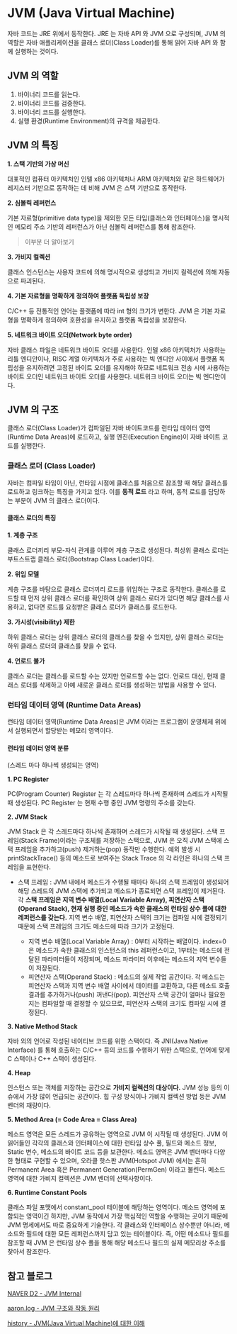 # JVM (Java Virtual Machine)

자바 코드는 JRE 위에서 동작한다. JRE 는 자바 API 와 JVM 으로 구성되며, JVM 의 역할은 자바 애플리케이션을 클래스 로더(Class Loader)를 통해 읽어 자바 API 와 함께 실행하는 것이다.

## JVM 의 역할

1. 바이너리 코드를 읽는다.
2. 바이너리 코드를 검증한다.
3. 바이너리 코드를 실행한다.
4. 실행 환경(Runtime Environment)의 규격을 제공한다.

## JVM 의 특징

**1. 스택 기반의 가상 머신**

대표적인 컴퓨터 아키텍처인 인텔 x86 아키텍처나 ARM 아키텍처와 같은 하드웨어가 레지스터 기반으로 동작하는 데 비해 JVM 은 스택 기반으로 동작한다.

**2. 심볼릭 레퍼런스**

기본 자료형(primitive data type)을 제외한 모든 타입(클래스와 인터페이스)을 명시적인 메모리 주소 기반의 레퍼런스가 아닌 심볼릭 레퍼런스를 통해 참조한다.

> 이부분 더 알아보기

**3. 가비지 컬렉션**

클래스 인스턴스는 사용자 코드에 의해 명시적으로 생성되고 가비지 컬렉션에 의해 자동으로 파괴된다.

**4. 기본 자료형을 명확하게 정의하여 플랫폼 독립성 보장**

C/C++ 등 전통적인 언어는 플랫폼에 따라 int 형의 크기가 변한다. JVM 은 기본 자료형을 명확하게 정의하여 호환성을 유지하고 플랫폼 독립성을 보장한다.

**5. 네트워크 바이트 오더(Network byte order)**

자바 클래스 파일은 네트워크 바이트 오더를 사용한다.
인텔 x86 아키텍처가 사용하는 리틀 엔디안이나, RISC 계열 아키텍처가 주로 사용하는 빅 엔디안 사이에서 플랫폼 독립성을 유지하려면 고정된 바이트 오더를 유지해야 하므로
네트워크 전송 시에 사용하는 바이트 오더인 네트워크 바이트 오더를 사용한다.
네트워크 바이트 오더는 빅 엔디안이다.

## JVM 의 구조

클래스 로더(Class Loader)가 컴파일된 자바 바이트코드를 런타임 데이터 영역(Runtime Data Areas)에 로드하고, 실행 엔진(Execution Engine)이 자바 바이트 코드를 실행한다.

### 클래스 로더 (Class Loader)

자바는 컴파일 타임이 아닌, 런타임 시점에 클래스를 처음으로 참조할 때 해당 클래스를 로드하고 링크하는 특징을 가지고 있다.
이를 **동적 로드** 라고 하며, 동적 로드를 담당하는 부분이 JVM 의 클래스 로더이다.

#### 클래스 로더의 특징

**1. 계층 구조**

클래스 로더끼리 부모-자식 관계를 이루어 계층 구조로 생성된다. 최상위 클래스 로더는 부트스트랩 클래스 로더(Bootstrap Class Loader)이다.

**2. 위임 모델**

계층 구조를 바탕으로 클래스 로더끼리 로드를 위임하는 구조로 동작한다.
클래스를 로드할 때 먼저 상위 클래스 로더를 확인하여 상위 클래스 로더가 있다면 해당 클래스를 사용하고, 없다면 로드를 요청받은 클래스 로더가 클래스를 로드한다.

**3. 가시성(visibility) 제한**

하위 클래스 로더는 상위 클래스 로더의 클래스를 찾을 수 있지만, 상위 클래스 로더는 하위 클래스 로더의 클래스를 찾을 수 없다.

**4. 언로드 불가**

클래스 로더는 클래스를 로드할 수는 있지만 언로드할 수는 없다. 언로드 대신, 현재 클래스 로더를 삭제하고 아예 새로운 클래스 로더를 생성하는 방법을 사용할 수 있다.




### 런타임 데이터 영역 (Runtime Data Areas)

런타임 데이터 영역(Runtime Data Areas)은 JVM 이라는 프로그램이 운영체제 위에서 실행되면서 할당받는 메모리 영역이다.

#### 런타임 데이터 영역 분류

(스레드 마다 하나씩 생성되는 영역)

**1. PC Register**

PC(Program Counter) Register 는 각 스레드마다 하나씩 존재하며 스레드가 시작될 때 생성된다.
PC Register 는 현재 수행 중인 JVM 명령의 주소를 갖는다.

**2. JVM Stack**

JVM Stack 은 각 스레드마다 하나씩 존재하며 스레드가 시작될 때 생성된다.
스택 프레임(Stack Frame)이라는 구조체를 저장하는 스택으로, JVM 은 오직 JVM 스택에 스택 프레임을 추가하고(push) 제거하는(pop) 동작만 수행한다.
예외 발생 시 printStackTrace() 등의 메소드로 보여주는 Stack Trace 의 각 라인은 하나의 스택 프레임을 표현한다.

- 스택 프레임 : JVM 내에서 메소드가 수행될 때마다 하나의 스택 프레임이 생성되어 해당 스레드의 JVM 스택에 추가되고 메소드가 종료되면 스택 프레임이 제거된다.
  각 **스택 프레임은 지역 변수 배열(Local Variable Array), 피연산자 스택(Operand Stack), 현재 실행 중인 메소드가 속한 클래스의 런타임 상수 풀에 대한 레퍼런스를 갖는다.**
  지역 변수 배열, 피연산자 스택의 크기는 컴파일 시에 결정되기 때문에 스택 프레임의 크기도 메소드에 따라 크기가 고정된다.

  - 지역 변수 배열(Local Variable Array) : 0부터 시작하는 배열이다. index=0 은 메소드가 속한 클래스의 인스턴스의 this 레퍼런스이고,
    1부터는 메소드에 전달된 파라미터들이 저장되며, 메소드 파라미터 이후에는 메소드의 지역 변수들이 저장된다.
  - 피연산자 스택(Operand Stack) : 메소드의 실제 작업 공간이다. 각 메소드는 피연산자 스택과 지역 변수 배열 사이에서 데이터를 교환하고, 다른 메소드 호출 결과를 추가하거나(push) 꺼낸다(pop).
    피연산자 스택 공간이 얼마나 필요한지는 컴파일할 때 결정할 수 있으므로, 피연산자 스택의 크기도 컴파일 시에 결정된다.

**3. Native Method Stack**

자바 외의 언어로 작성된 네이티브 코드를 위한 스택이다. 즉 JNI(Java Native Interface) 를 통해 호출하는 C/C++ 등의 코드를 수행하기 위한 스택으로, 언어에 맞게 C 스택이나 C++ 스택이 생성된다.

**4. Heap**

인스턴스 또는  객체를 저장하는 공간으로 **가비지 컬렉션의 대상이다.** JVM 성능 등의 이슈에서 가장 많이 언급되는 공간이다.
힙 구성 방식이나 가비지 컬렉션 방법 등은 JVM 벤더의 재량이다.

**5. Method Area (= Code Area = Class Area)**

메소드 영역은 모든 스레드가 공유하는 영역으로 JVM 이 시작될 때 생성된다. JVM 이 읽어들인 각각의 클래스와 인터페이스에 대한 런타임 상수 풀, 필드와 메소드 정보, Static 변수, 메소드의 바이트 코드 등을 보관한다.
메소드 영역은 JVM 벤더마다 다양한 형태로 구현할 수 있으며, 오라클 핫스판 JVM(Hotspot JVM) 에서는 흔히 Permanent Area 혹은 Permanent Generation(PermGen) 이라고 불린다.
메소드 영역에 대한 가비지 컬렉션은 JVM 벤더의 선택사항이다.

**6. Runtime Constant Pools**

클래스 파일 포맷에서 constant_pool 테이블에 해당하는 영역이다. 메소드 영역에 포함되는 영역이긴 하지만, JVM 동작에서 가장 핵심적인 역할을 수행하는 곳이기 때문에 JVM 명세에서도 따로 중요하게 기술한다.
각 클래스와 인터페이스 상수뿐만 아니라, 메소드와 필드에 대한 모든 레퍼런스까지 담고 있는 테이블이다.
즉, 어떤 메소드나 필드를 참조할 때 JVM 은 런타임 상수 풀을 통해 해당 메소드나 필드의 실제 메모리상 주소를 찾아서 참조한다.












## 참고 블로그
[NAVER D2 - JVM Internal](https://d2.naver.com/helloworld/1230)

[aaron.log - JVM 구조와 작동 원리](https://velog.io/@hygoogi/JVM-%EA%B5%AC%EC%A1%B0%EC%99%80-%EC%9E%91%EB%8F%99-%EC%9B%90%EB%A6%AC)

[history - JVM(Java Virtual Machine)에 대한 이해](https://swiftymind.tistory.com/78?category=738750)